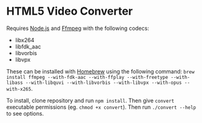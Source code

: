 HTML5 Video Converter
=====================

Requires [Node.js](https://nodejs.org) and [Ffmpeg](https://ffmpeg.org/) with the following codecs:

* libx264
* libfdk_aac
* libvorbis
* libvpx

These can be installed with [Homebrew](http://brew.sh/) using the following command: `brew install ffmpeg --with-fdk-aac --with-ffplay --with-freetype --with-libass --with-libquvi --with-libvorbis --with-libvpx --with-opus --with-x265`.

To install, clone repository and run `npm install`. Then give `convert` executable permissions (eg. `chmod +x convert`). Then run `./convert --help` to see options.
